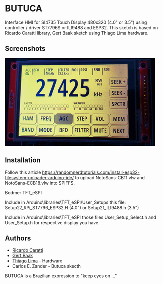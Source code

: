 
# BUTUCA

Interface HMI for SI4735 Touch Display 480x320 (4.0" or 3.5") using controller / driver ST7796S or ILI9488 and ESP32.
This sketch is based on Ricardo Caratti library, Gert Baak sketch using Thiago Lima hardware.

## Screenshots

![](https://github.com/RednazPublic/Butuca-SI4735/blob/main/Images/Butuca%20SI4735.png)

  
## Installation 

Follow this article https://randomnerdtutorials.com/install-esp32-filesystem-uploader-arduino-ide/ to upload NotoSans-CB11.vlw and NotoSans-ECB18.vlw into SPIFFS.

Bodmer TFT_eSPI

Include in Arduino\libraries\TFT_eSPI\User_Setups this file: Setup27_RPi_ST7796_ESP32.H (4.0") or Setup21_ILI9488.h (3.5")

Include in Arduino\libraries\TFT_eSPI those files User_Setup_Select.h and User_Setup.h for respective display you have.
    
## Authors

- [Ricardo Caratti](https://github.com/pu2clr/SI4735)
- [Gert Baak](https://github.com/pe0mgb/SI4735-Radio-ESP32-Touchscreen-Arduino)
- [Thiago Lima](https://www.facebook.com/groups/1121785218031286/) - Hardware 
- Carlos E. Zander - Butuca skecth

BUTUCA is a Brazilian expression to "keep eyes on ..."

  
